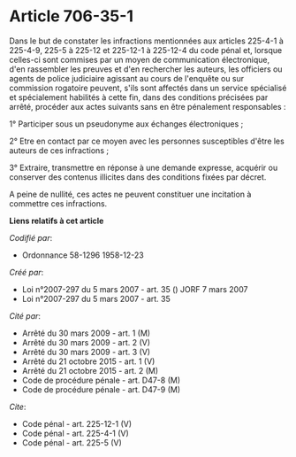 # Article 706-35-1

Dans le but de constater les infractions mentionnées aux articles 225-4-1 à 225-4-9,
225-5 à 225-12 et 225-12-1 à 225-12-4 du code pénal et, lorsque celles-ci sont commises par un moyen de communication
électronique, d'en rassembler les preuves et d'en rechercher les auteurs, les officiers ou agents de police judiciaire
agissant au cours de l'enquête ou sur commission rogatoire peuvent, s'ils sont affectés dans un service spécialisé et
spécialement habilités à cette fin, dans des conditions précisées par arrêté, procéder aux actes suivants sans en être
pénalement responsables : 

1° Participer sous un pseudonyme aux échanges électroniques ; 

2° Etre en contact par ce moyen avec les personnes susceptibles d'être les auteurs de ces infractions ; 

3° Extraire, transmettre en réponse à une demande expresse, acquérir ou conserver des contenus illicites dans des conditions
fixées par décret. 

A peine de nullité, ces actes ne peuvent constituer une incitation à commettre ces infractions.

**Liens relatifs à cet article**

_Codifié par_:

  - Ordonnance 58-1296 1958-12-23

_Créé par_:

  - Loi n°2007-297 du 5 mars 2007 - art. 35 () JORF 7 mars 2007
  - Loi n°2007-297 du 5 mars 2007 - art. 35

_Cité par_:

  - Arrêté du 30 mars 2009 - art. 1 (M)
  - Arrêté du 30 mars 2009 - art. 2 (V)
  - Arrêté du 30 mars 2009 - art. 3 (V)
  - Arrêté du 21 octobre 2015 - art. 1 (V)
  - Arrêté du 21 octobre 2015 - art. 2 (M)
  - Code de procédure pénale - art. D47-8 (M)
  - Code de procédure pénale - art. D47-9 (M)

_Cite_:

  - Code pénal - art. 225-12-1 (V)
  - Code pénal - art. 225-4-1 (V)
  - Code pénal - art. 225-5 (V)
